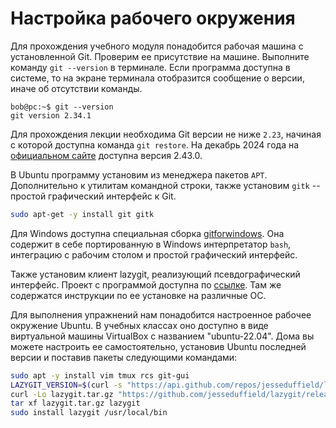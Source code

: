 # Настройка рабочего окружения

<!-- Проверка и установка Git -->
Для прохождения учебного модуля понадобится рабочая машина с установленной Git.
Проверим ее присутствие на машине.
Выполните команду `git --version` в терминале.
Если программа доступна в системе, то на экране терминала отобразится сообщение о версии, иначе об отсутствии команды.
```console
bob@pc:~$ git --version
git version 2.34.1
```

Для прохождения лекции необходима Git версии не ниже `2.23`, начиная с которой доступна команда `git restore`.
На декабрь 2024 года на [официальном сайте](https://git-scm.org) доступна версия 2.43.0.

<!-- Установка Git в Ubuntu и Windows -->
В Ubuntu программу установим из менеджера пакетов `APT`.
Дополнительно к утилитам командной строки, также установим `gitk` -- простой графический интерфейс к Git.
``` bash
sudo apt-get -y install git gitk
```

Для Windows доступна специальная сборка [gitforwindows](https://gitforwindows.org/).
Она содержит в себе портированную в Windows интерпретатор `bash`, интеграцию с рабочим столом и простой графический интерфейс.

<!-- lazygit -->
Также установим клиент lazygit, реализующий псевдографический интерфейс.
Проект с программой доступна по [ссылке](https://github.com/jesseduffield/lazygit).
Там же содержатся инструкции по ее установке на различные ОС.

<!-- Рабочее окружение Ubuntu -->
Для выполнения упражнений нам понадобится настроенное рабочее окружение Ubuntu.
В учебных классах оно доступно в виде виртуальной машины VirtualBox с названием "ubuntu-22.04".
Дома вы можете настроить ее самостоятельно, установив Ubuntu последней версии и поставив пакеты следующими командами:
```bash
sudo apt -y install vim tmux rcs git-gui
LAZYGIT_VERSION=$(curl -s "https://api.github.com/repos/jesseduffield/lazygit/releases/latest" | grep -Po '"tag_name": "v\K[^"]*')
curl -Lo lazygit.tar.gz "https://github.com/jesseduffield/lazygit/releases/latest/download/lazygit_${LAZYGIT_VERSION}_Linux_x86_64.tar.gz"
tar xf lazygit.tar.gz lazygit
sudo install lazygit /usr/local/bin
```

